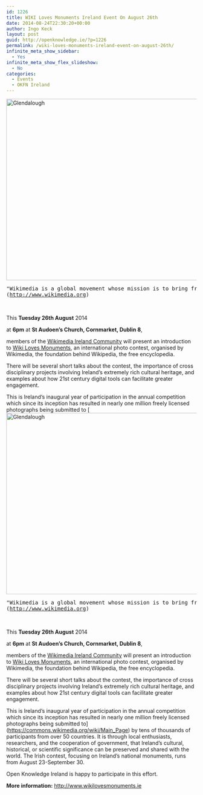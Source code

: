 ```yaml
---
id: 1226
title: WIKI Loves Monuments Ireland Event On August 26th
date: 2014-08-24T22:30:20+00:00
author: Ingo Keck
layout: post
guid: http://openknowledge.ie/?p=1226
permalink: /wiki-loves-monuments-ireland-event-on-august-26th/
infinite_meta_show_sidebar:
  - Yes
infinite_meta_show_flex_slideshow:
  - No
categories:
  - Events
  - OKFN Ireland
---
```

[<img class="alignnone size-large wp-image-1230" src="/wp-content/uploads/2014/08/gdl-1024x566.jpg" alt="Glendalough" width="870" height="480" srcset="wp-content/uploads/2014/08/gdl-1024x566.jpg 1024w, https://openknowledge.ie/wp-content/uploads/2014/08/gdl-300x165.jpg 300w, https://openknowledge.ie/wp-content/uploads/2014/08/gdl.jpg 1390w" sizes="(max-width: 870px) 100vw, 870px" />](/wp-content/uploads/2014/08/gdl.jpg)

<pre>"Wikimedia is a global movement whose mission is to bring free educational content to the world."
(<a href="http://www.wikimedia.org">http://www.wikimedia.org</a>)
</pre>

&nbsp;

This **Tuesday 26th August** 2014
  
at **6pm** at **St Audoen&#8217;s Church, Cornmarket, Dublin 8**,

members of the [Wikimedia Ireland Community](http://www.wikilovesmonuments.ie/about/wikimedia-ireland-community/) will present an introduction to [Wiki Loves Monuments](http://www.wikilovesmonuments.ie), an international photo contest, organised by Wikimedia, the foundation behind Wikipedia, the free encyclopedia.

There will be several short talks about the contest, the importance of cross disciplinary projects involving Ireland’s extremely rich cultural heritage, and examples about how 21st century digital tools can facilitate greater engagement.

This is Ireland’s inaugural year of participation in the annual competition which since its inception has resulted in nearly one million freely licensed photographs being submitted to [[<img class="alignnone size-large wp-image-1230" src="/wp-content/uploads/2014/08/gdl-1024x566.jpg" alt="Glendalough" width="870" height="480" srcset="wp-content/uploads/2014/08/gdl-1024x566.jpg 1024w, https://openknowledge.ie/wp-content/uploads/2014/08/gdl-300x165.jpg 300w, https://openknowledge.ie/wp-content/uploads/2014/08/gdl.jpg 1390w" sizes="(max-width: 870px) 100vw, 870px" />](/wp-content/uploads/2014/08/gdl.jpg)

<pre>"Wikimedia is a global movement whose mission is to bring free educational content to the world."
(<a href="http://www.wikimedia.org">http://www.wikimedia.org</a>)
</pre>

&nbsp;

This **Tuesday 26th August** 2014
  
at **6pm** at **St Audoen&#8217;s Church, Cornmarket, Dublin 8**,

members of the [Wikimedia Ireland Community](http://www.wikilovesmonuments.ie/about/wikimedia-ireland-community/) will present an introduction to [Wiki Loves Monuments](http://www.wikilovesmonuments.ie), an international photo contest, organised by Wikimedia, the foundation behind Wikipedia, the free encyclopedia.

There will be several short talks about the contest, the importance of cross disciplinary projects involving Ireland’s extremely rich cultural heritage, and examples about how 21st century digital tools can facilitate greater engagement.

This is Ireland’s inaugural year of participation in the annual competition which since its inception has resulted in nearly one million freely licensed photographs being submitted to](https://commons.wikimedia.org/wiki/Main_Page) by tens of thousands of participants from over 50 countries. It is through local enthusiasts, researchers, and the cooperation of government, that Ireland’s cultural, historical, or scientific significance can be preserved and shared with the world. The Irish contest, focusing on Ireland’s national monuments, runs from August 23-September 30.

Open Knowledge Ireland is happy to participate in this effort.

**More information:** <http://www.wikilovesmonuments.ie>